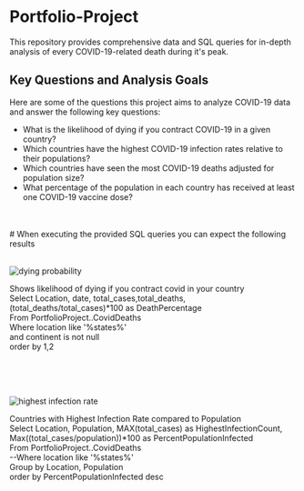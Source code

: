 # Portfolio-Project
This repository provides comprehensive data and SQL queries for in-depth analysis of every COVID-19-related death during it's peak.
<br>

## Key Questions and Analysis Goals

Here are some of the questions this project aims to analyze COVID-19 data and answer the following key questions:

- What is the likelihood of dying if you contract COVID-19 in a given country? 
- Which countries have the highest COVID-19 infection rates relative to their populations? 
- Which countries have seen the most COVID-19 deaths adjusted for population size? 
- What percentage of the population in each country has received at least one COVID-19 vaccine dose? 
<br>
<br>
# When executing the provided SQL queries you can expect the following results
<br>
<br>

![dying probability](https://github.com/amithar06/Portfolio-Project/assets/132035144/baadbb3f-467a-4524-bd5c-77019dce4bf0)

Shows likelihood of dying if you contract covid in your country
<br>
Select Location, date, total_cases,total_deaths, (total_deaths/total_cases)*100 as DeathPercentage
<br>
From PortfolioProject..CovidDeaths
<br>
Where location like '%states%'
<br>
and continent is not null 
<br>
order by 1,2
<br>


<br>
<br>
<br>

![highest infection rate](https://github.com/amithar06/Portfolio-Project/assets/132035144/50f2abe3-bcc6-452d-bb6c-7d709fb34716)


Countries with Highest Infection Rate compared to Population
<br>
Select Location, Population, MAX(total_cases) as HighestInfectionCount,  Max((total_cases/population))*100 as PercentPopulationInfected <br>
From PortfolioProject..CovidDeaths <br>
--Where location like '%states%' <br>
Group by Location, Population <br>
order by PercentPopulationInfected desc

